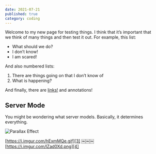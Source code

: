 ```yaml
---
date: 2021-07-21
published: true
category: coding
---
```


Welcome to my new page for testing things. I think that it’s important that we think of many things and then test it out. For example, this list:
- What should we do?
- I don’t know!
- I am scared!

And also numbered lists:
1. There are things going on that I don’t know of
2. What is happening?

And finally, there are [links!]() and annotations!

## Server Mode
You might be wondering what server models. Basically, it determines everything.

![Parallax Effect][2]

[https://i.imgur.com/hExmMQe.gif][3]
￼￼￼[https://i.imgur.com/lZad0Xd.png][4]

[2]:	https://i.imgur.com/hExmMQe.gif "Parallax Effect"
[3]:	https://i.imgur.com/lZad0Xd.png "Image"
[4]:	https://i.imgur.com/lZad0Xd.png
